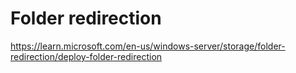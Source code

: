 # Folder redirection

<https://learn.microsoft.com/en-us/windows-server/storage/folder-redirection/deploy-folder-redirection>
